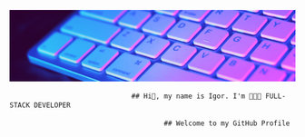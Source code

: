 <!-- @format -->

![Header](https://github.com/IgorSokolyanskyy/IgorSokolyanskyy/blob/main/img/Simple%20Technology%20LinkedIn%20Banner.png)

                                  ## Hi👋, my name is Igor. I'm 👨🏻‍💻 FULL-STACK DEVELOPER

                                          ## Welcome to my GitHub Profile
